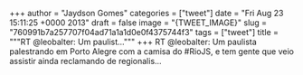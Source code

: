 
+++
author = "Jaydson Gomes"
categories = ["tweet"]
date = "Fri Aug 23 15:11:25 +0000 2013"
draft = false
image = "{TWEET_IMAGE}"
slug = "760991b7a257707f04ad71a1a1d0e0f4375744f3"
tags = ["tweet"]
title = """RT @leobalter: Um paulist..."""
+++
RT @leobalter: Um paulista palestrando em Porto Alegre com a camisa do #RioJS, e tem gente que veio assistir ainda reclamando de regionalis…
